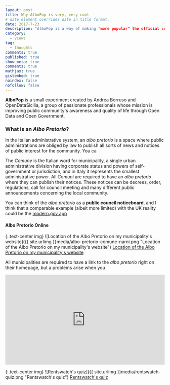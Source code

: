 ```yaml
---
layout: post
title: Why AlboPop is very, very cool
# date element overrides date in title format.
date: 2017-7-23
description: "AlboPop is a way of making "more popular" the official council board of Italian public administrations, often buried behind old and closed web services."
category:
  - views
tag:
  - thoughts
comments: true
published: true
show_meta: true
comments: true
mathjax: true
gistembed: true
noindex: false
nofollow: false
---
```


**AlboPop** is a small experiment created by Andrea Borruso and OpenDataSicilia, a group of passionate professionals whose mission is improving public community's awareness and quality of life through Open Data and Open Government.

<!--more-->

### What is an *Albo Pretorio*?

In the Italian administrative system, an *albo pretorio* is a space where public administrations are obliged by law to publish all sorts of news and notices of public interest for the community. You ca

The *Comune* is the Italian word for municipality, a single urban administrative division having corporate status and powers of self-government or jurisdiction, and in Italy it represents the smallest administrative power. All *Comuni* are required to have an *albo pretorio* where they can publish their notices. These notices can be decrees, order, regulations, call for council meeting and many different public announcements concerning the local community.

You can think of the *albo pretorio* as a **public council noticeboard**, and I think that a comparable example (albeit more limited) with the UK reality could be the [modern.gov app](https://play.google.com/store/apps/details?id=uk.co.moderngov.modgov&feature=search_result#?t=W251bGwsMSwyLDEsInVrLmNvLm1vZGVybmdvdi5tb2Rnb3YiXQ)

#### Albo Pretorio Online

{:.text-center img}
![Location of the Albo Pretorio on my municipality's website]({{ site.urlimg }}media/albo-pretorio-comune-narni.png "Location of the Albo Pretorio on my municipality's website") [Location of the Albo Pretorio on my municipality's website](http://www.comune.narni.tr.it/)

All municipalities are required to have a link to the *albo pretorio* right on their homepage, but a problems arise when you

<style>.embed-container { position: relative; padding-bottom: 56.25%; height: 0; overflow: hidden; max-width: 100%; } .embed-container iframe, .embed-container object, .embed-container embed { position: absolute; top: 0; left: 0; width: 100%; height: 100%; }</style><div class='embed-container'><iframe src='https://www.youtube.com/embed/_a7g69kXn_o' frameborder='0' allowfullscreen></iframe></div>

{:.text-center img}
![Rentswatch's quiz]({{ site.urlimg }}media/rentswatch-quiz.png "Rentswatch's quiz") [Rentswatch's quiz](http://www.rentswatch.com/#!/quiz/)

